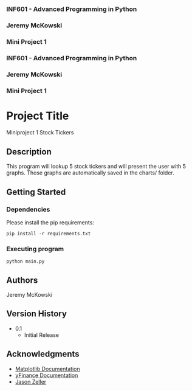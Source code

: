 ### INF601 - Advanced Programming in Python
### Jeremy McKowski
### Mini Project 1
 


### INF601 - Advanced Programming in Python
### Jeremy McKowski
### Mini Project 1
 
# Project Title
 
Miniproject 1 Stock Tickers
 
## Description
 
This program will lookup 5 stock tickers and will present the user with 5 graphs. Those graphs are automatically saved in the charts/ folder.
 
## Getting Started
 
### Dependencies
 
Please install the pip requirements:
```
pip install -r requirements.txt
```
 
### Executing program
 
```
python main.py
```
 
## Authors
 
Jeremy McKowski
 
## Version History

* 0.1
    * Initial Release
 
## Acknowledgments

* [Matplotlib Documentation](https://matplotlib.org/stable/users/index.html)
* [yFinance Documentation](https://ranaroussi.github.io/yfinance/)
* [Jason Zeller](https://www.youtube.com/@profzeller)
